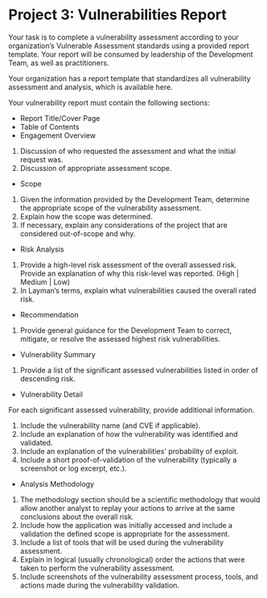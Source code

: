 # Project 3: Vulnerabilities Report

Your task is to complete a vulnerability assessment according to your organization’s Vulnerable Assessment standards using a provided report template. Your report will be consumed by leadership of the Development Team, as well as practitioners. 

Your organization has a report template that standardizes all vulnerability assessment and analysis, which is available here.

Your vulnerability report must contain the following sections:

* Report Title/Cover Page
* Table of Contents
* Engagement Overview
1. Discussion of who requested the assessment and what the initial request was.
2. Discussion of appropriate assessment scope.
* Scope
1. Given the information provided by the Development Team, determine the appropriate scope of the vulnerability assessment.
2. Explain how the scope was determined.
3. If necessary, explain any considerations of the project that are considered out-of-scope and why.
* Risk Analysis
1. Provide a high-level risk assessment of the overall assessed risk. Provide an explanation of why this risk-level was reported. (High | Medium | Low)
2. In Layman’s terms, explain what vulnerabilities caused the overall rated risk.
* Recommendation
1. Provide general guidance for the Development Team to correct, mitigate, or resolve the assessed highest risk vulnerabilities.
* Vulnerability Summary
1. Provide a list of the significant assessed vulnerabilities listed in order of descending risk.
* Vulnerability Detail

For each significant assessed vulnerability, provide additional information.
1. Include the vulnerability name (and CVE if applicable).
2. Include an explanation of how the vulnerability was identified and validated.
3. Include an explanation of the vulnerabilities' probability of exploit.
4. Include a short proof-of-validation of the vulnerability (typically a screenshot or log excerpt, etc.).
* Analysis Methodology
1. The methodology section should be a scientific methodology that would allow another analyst to replay your actions to arrive at the same conclusions about the overall risk.
2. Include how the application was initially accessed and include a validation the defined scope is appropriate for the assessment.
3. Include a list of tools that will be used during the vulnerability assessment.
4. Explain in logical (usually chronological) order the actions that were taken to perform the vulnerability assessment.
5. Include screenshots of the vulnerability assessment process, tools, and actions made during the vulnerability validation.

